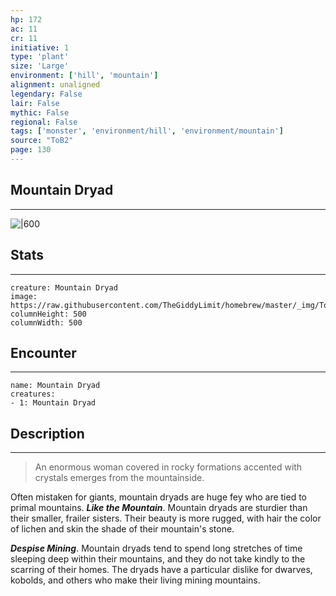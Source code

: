```yaml
---
hp: 172
ac: 11
cr: 11
initiative: 1
type: 'plant'    
size: 'Large'
environment: ['hill', 'mountain']
alignment: unaligned
legendary: False
lair: False
mythic: False
regional: False
tags: ['monster', 'environment/hill', 'environment/mountain']
source: "ToB2"
page: 130
---
```


## Mountain Dryad
---

![|600](https://raw.githubusercontent.com/TheGiddyLimit/homebrew/master/_img/ToB2/creature/Mountain%20Dryad.webp)

## Stats
---

```statblock
creature: Mountain Dryad
image: https://raw.githubusercontent.com/TheGiddyLimit/homebrew/master/_img/ToB2/creature/token/Mountain%20Dryad%20%28Token%29.png
columnHeight: 500
columnWidth: 500
```

## Encounter
---

```encounter-table
name: Mountain Dryad
creatures:
- 1: Mountain Dryad
```

## Description
---
>An enormous woman covered in rocky formations accented with crystals emerges from the mountainside.

Often mistaken for giants, mountain dryads are huge fey who are tied to primal mountains.
**_Like the Mountain_**. Mountain dryads are sturdier than their smaller, frailer sisters. Their beauty is more rugged, with hair the color of lichen and skin the shade of their mountain's stone.

**_Despise Mining_**. Mountain dryads tend to spend long stretches of time sleeping deep within their mountains, and they do not take kindly to the scarring of their homes. The dryads have a particular dislike for dwarves, kobolds, and others who make their living mining mountains.






